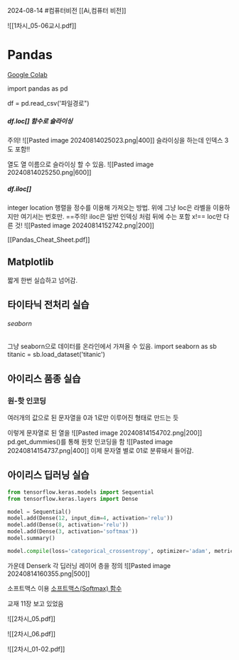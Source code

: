 2024-08-14
#컴퓨터비전 
[[Ai,컴퓨터 비전]]


![[1차시_05-06교시.pdf]]
# Pandas
[Google Colab](https://colab.research.google.com/drive/1PNSZjfaPD-0T2Vc_LBpHVR4qEcR60dPt?hl=ko#scrollTo=CTMJ8CAgv9Mm&uniqifier=1)

import pandas as pd

df = pd.read_csv('파일경로")

##### df.loc\[] 함수로 슬라이싱

주의!
![[Pasted image 20240814025023.png|400]]
슬라이싱을 하는데 인덱스 3도 포함!!

열도 열 이름으로 슬라이싱 할 수 있음.
![[Pasted image 20240814025250.png|600]]

##### df.iloc\[]
integer location
행렬을 정수를 이용해 가져오는 방법. 위에 그냥 loc은 라벨을 이용하지만 여기서는 번호만.
==주의! iloc은 일반 인덱싱 처럼 뒤에 수는 포함 x!== loc만 다른 것!
![[Pasted image 20240814152742.png|200]]

[[Pandas_Cheat_Sheet.pdf]]

## Matplotlib
짧게 한번 실습하고 넘어감.


## 타이타닉 전처리 실습
###### seaborn
그냥 seaborn으로 데이터를 온라인에서 가져올 수 있음.
import seaborn as sb
titanic = sb.load_dataset('titanic')

## 아이리스 품종 실습
### 원-핫 인코딩
여러개의 값으로 된 문자열을 0과 1로만 이루어진 형태로 만드는 듯

이렇게 문자열로 된 열을
![[Pasted image 20240814154702.png|200]]
pd.get_dummies()를 통해 원핫 인코딩을 함
![[Pasted image 20240814154737.png|400]]
이제 문자열 별로 01로 분류돼서 들어감.

## 아이리스 딥러닝 실습
```python
from tensorflow.keras.models import Sequential
from tensorflow.keras.layers import Dense

model = Sequential()
model.add(Dense(12, input_dim=4, activation='relu'))
model.add(Dense(8, activation='relu'))
model.add(Dense(3, activation='softmax'))
model.summary()

model.compile(loss='categorical_crossentropy', optimizer='adam', metrics=['accuracy'])
```
가운데 Denserk 각 딥러닝 레이어 층을 정의
![[Pasted image 20240814160355.png|500]]

소프트맥스 이용
[소프트맥스(Softmax) 함수](https://syj9700.tistory.com/38)

교재 11장 보고 있었음





![[2차시_05.pdf]]

![[2차시_06.pdf]]

![[2차시_01-02.pdf]]